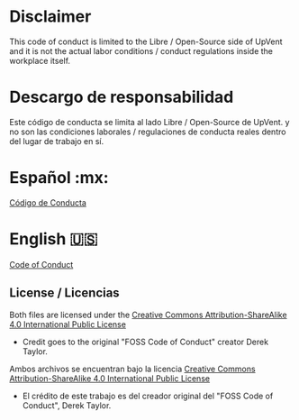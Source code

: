 # Disclaimer
This code of conduct is limited to the Libre / Open-Source side of UpVent
and it is not the actual labor conditions / conduct regulations inside the
workplace itself.

# Descargo de responsabilidad

Este código de conducta se limita al lado Libre / Open-Source de UpVent.
y no son las condiciones laborales / regulaciones de conducta reales dentro del
lugar de trabajo en sí.

# Español :mx:

[Código de Conducta](codigo-de-conducta.md)

# English :us:
[Code of Conduct](code-of-conduct.md)

## License / Licencias

Both files are licensed under the [Creative Commons Attribution-ShareAlike 4.0 International Public License](https://creativecommons.org/licenses/by-sa/4.0/)

- Credit goes to the original "FOSS Code of Conduct" creator Derek Taylor.

Ambos archivos se encuentran bajo la licencia [Creative Commons Attribution-ShareAlike 4.0 International Public License](https://creativecommons.org/licenses/by-sa/4.0/)

- El crédito de este trabajo es del creador original del "FOSS Code of Conduct", Derek Taylor.
